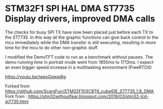 # STM32F1 SPI HAL DMA ST7735 Display drivers, improved DMA calls

The checks for busy SPI TX have now been placed just before each TX to the ST7735.
In this way all the graphic functions can give back control to the mcu immediately while the DMA transfer is still executing, resulting in more time for the mcu to do other non-graphic stuff.

I modified the DemoTFT code to run as a benchmark without pauses. The demo running time in portrait mode went from 1850ms to 1713ms.
I expect an even bigger speed increase in a multitasking environment (FreeRTOS)

https://youtu.be/jwexGqwaj6g

 Forked from https://github.com/ScarsFun/STM32F103C8T6_cubeIDE_ST7735_1.8_DMA
 Fork from : https://stm32withoutfear.blogspot.com/2019/03/stm32-lcd-st7735.html



